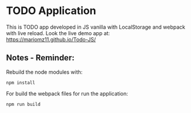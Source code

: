 # TODO Application

This is TODO app developed in JS vanilla with LocalStorage and webpack with live reload.
Look the live demo app at: https://mariomz11.github.io/Todo-JS/

## Notes - Reminder:

Rebuild the node modules with:
```
npm install
```
For build the webpack files for run the application:
```
npm run build
```
